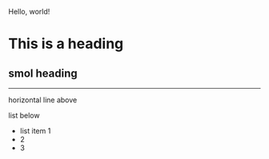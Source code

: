 Hello, world!

# This is a heading

## smol heading

---

horizontal line above

list below

* list item 1
* 2
* 3
